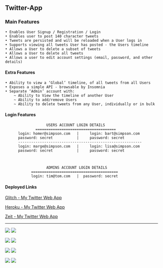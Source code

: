 ## Twitter-App

### Main Features

    • Enables User Signup / Registration / Login
    • Enables user to post 140 character tweets
    • Tweets are persisted and will be reloaded when a User logs in
    • Supports viewing all tweets User has posted - the Users timeline
    • Allows a User to delete a subset of tweets
    • Allows a User to delete all tweets
    • Allows a user to edit account settings (email, password, and other details)
    
#### Extra Features
    
    • Ability to view a ‘Global’ timeline, of all tweets from all Users
    • Exposes a simple API - browsable by Insomnia
    • Separate ‘Admin’ account with:
        ~ Ability to View the timeline of another User
        ~ Ability to add/remove Users
        ~ Ability to delete tweets from any User, individually or in bulk
 
#### Login Features

                       USERS ACCOUNT LOGIN DETAILS  
                  =====================================
          login: homer@simpson.com   |     login: bart@simpson.com
          password: secret           |     password: secret
          ---------------------------------------------------------
          login: marge@simpson.com   |     login: lisa@simpson.com
          password: secret           |     password: secret
      
      
      
                       ADMINS ACCOUNT LOGIN DETAILS  
                ========================================
                login: tim@tom.com   |  password: secret

#### Deployed Links

   <a href="https://twitter-tweet.glitch.me/">Glitch - My Twitter Web App</a>
   
   <a href="https://dry-gorge-60274.herokuapp.com/">Heroku - My Twitter Web App</a>
   
   <a href="https://twitter-zvizybyvcr.now.sh/">Zeit - My Twitter Web App</a>
   
***
    
<img src="http://res.cloudinary.com/cloud101/image/upload/c_scale,h_200,w_420/v1507647665/home_qihqjh.png"/> <img src="http://res.cloudinary.com/cloud101/image/upload/c_scale,h_200,w_420/v1507647665/about_khr0px.png"/> 

<img src="http://res.cloudinary.com/cloud101/image/upload/c_scale,h_200,w_420/v1507647666/signup_pfejyr.png"/> <img src="http://res.cloudinary.com/cloud101/image/upload/c_scale,h_200,w_420/v1507647665/login_ocxxja.png"/>

<img src="http://res.cloudinary.com/cloud101/image/upload/c_scale,h_200,w_420/v1508250163/tweet_gmsl9q.png"/> <img src="http://res.cloudinary.com/cloud101/image/upload/c_scale,h_200,w_420/v1508250164/timeline_rqpj6w.png"/>

<img src="http://res.cloudinary.com/cloud101/image/upload/c_scale,h_200,w_420/v1509707462/globaltweets_raijeg.png"/> <img src="http://res.cloudinary.com/cloud101/image/upload/c_scale,h_200,w_420/v1509707462/admin_tk8f30.png"/>

